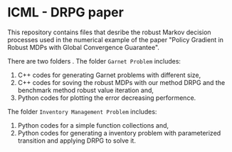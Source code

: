 # ICML - DRPG paper

This repository contains files that desribe the robust Markov decision processes used in the numerical example of the paper "Policy Gradient in Robust MDPs with Global Convergence Guarantee".

There are two folders . The folder `Garnet Problem` includes:

1. C++ codes for generating Garnet problems with different size,
2. C++ codes for soving the robust MDPs with our method DRPG and the benchmark method robust value iteration and,
3. Python codes for plotting the error decreasing performence.

The folder `Inventory Management Problem` includes:

1. Python codes for a simple function collections and,
2. Python codes for generating a inventory problem with parameterized transition and applying DRPG to solve it.



